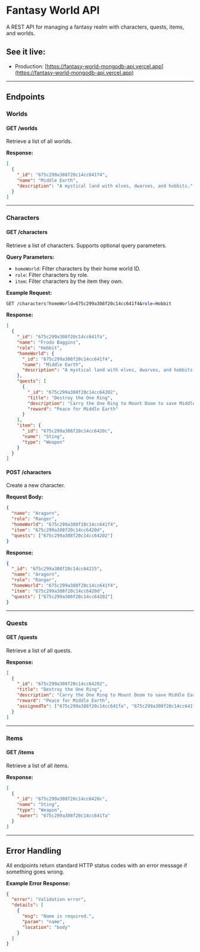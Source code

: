 # Fantasy World API

A REST API for managing a fantasy realm with characters, quests, items, and worlds.

## **See it live:**

- Production: [https://fantasy-world-mongodb-api.vercel.app](https://fantasy-world-mongodb-api.vercel.app)

---

## **Endpoints**

### **Worlds**

#### **GET /worlds**

Retrieve a list of all worlds.

**Response:**

```json
[
  {
    "_id": "675c299a308f20c14cc641f4",
    "name": "Middle Earth",
    "description": "A mystical land with elves, dwarves, and hobbits."
  }
]
```

---

### **Characters**

#### **GET /characters**

Retrieve a list of characters. Supports optional query parameters.

**Query Parameters:**

- `homeWorld`: Filter characters by their home world ID.
- `role`: Filter characters by role.
- `item`: Filter characters by the item they own.

**Example Request:**

```bash
GET /characters?homeWorld=675c299a308f20c14cc641f4&role=Hobbit
```

**Response:**

```json
[
  {
    "_id": "675c299a308f20c14cc641fa",
    "name": "Frodo Baggins",
    "role": "Hobbit",
    "homeWorld": {
      "_id": "675c299a308f20c14cc641f4",
      "name": "Middle Earth",
      "description": "A mystical land with elves, dwarves, and hobbits."
    },
    "quests": [
      {
        "_id": "675c299a308f20c14cc64202",
        "title": "Destroy the One Ring",
        "description": "Carry the One Ring to Mount Doom to save Middle Earth.",
        "reward": "Peace for Middle Earth"
      }
    ],
    "item": {
      "_id": "675c299a308f20c14cc6420c",
      "name": "Sting",
      "type": "Weapon"
    }
  }
]
```

#### **POST /characters**

Create a new character.

**Request Body:**

```json
{
  "name": "Aragorn",
  "role": "Ranger",
  "homeWorld": "675c299a308f20c14cc641f4",
  "item": "675c299a308f20c14cc6420d",
  "quests": ["675c299a308f20c14cc64202"]
}
```

**Response:**

```json
{
  "_id": "675c299a308f20c14cc64215",
  "name": "Aragorn",
  "role": "Ranger",
  "homeWorld": "675c299a308f20c14cc641f4",
  "item": "675c299a308f20c14cc6420d",
  "quests": ["675c299a308f20c14cc64202"]
}
```

---

### **Quests**

#### **GET /quests**

Retrieve a list of all quests.

**Response:**

```json
[
  {
    "_id": "675c299a308f20c14cc64202",
    "title": "Destroy the One Ring",
    "description": "Carry the One Ring to Mount Doom to save Middle Earth.",
    "reward": "Peace for Middle Earth",
    "assignedTo": ["675c299a308f20c14cc641fa", "675c299a308f20c14cc641fb"]
  }
]
```

---

### **Items**

#### **GET /items**

Retrieve a list of all items.

**Response:**

```json
[
  {
    "_id": "675c299a308f20c14cc6420c",
    "name": "Sting",
    "type": "Weapon",
    "owner": "675c299a308f20c14cc641fa"
  }
]
```

---

## **Error Handling**

All endpoints return standard HTTP status codes with an error message if something goes wrong.

**Example Error Response:**

```json
{
  "error": "Validation error",
  "details": [
    {
      "msg": "Name is required.",
      "param": "name",
      "location": "body"
    }
  ]
}
```

